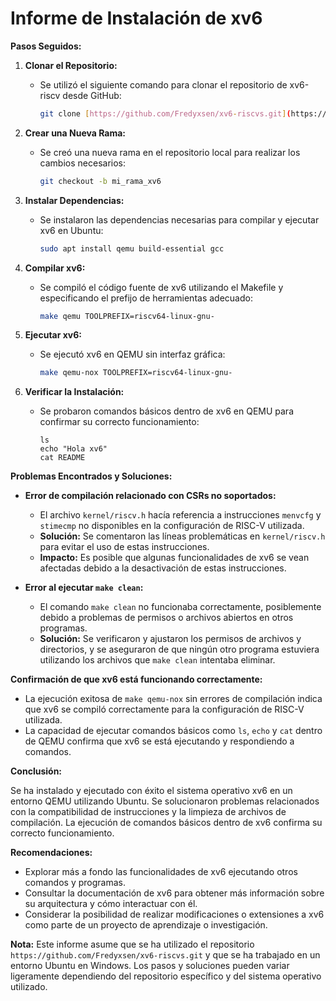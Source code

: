 # Informe de Instalación de xv6

**Pasos Seguidos:**

1. **Clonar el Repositorio:**
   * Se utilizó el siguiente comando para clonar el repositorio de xv6-riscv desde GitHub:
     ```bash
     git clone [https://github.com/Fredyxsen/xv6-riscvs.git](https://github.com/Fredyxsen/xv6-riscvs.git)
     ```

2. **Crear una Nueva Rama:**
   * Se creó una nueva rama en el repositorio local para realizar los cambios necesarios:
     ```bash
     git checkout -b mi_rama_xv6 
     ```

3. **Instalar Dependencias:**
   * Se instalaron las dependencias necesarias para compilar y ejecutar xv6 en Ubuntu:
     ```bash
     sudo apt install qemu build-essential gcc 
     ```

4. **Compilar xv6:**
   * Se compiló el código fuente de xv6 utilizando el Makefile y especificando el prefijo de herramientas adecuado:
     ```bash
     make qemu TOOLPREFIX=riscv64-linux-gnu-
     ```

5. **Ejecutar xv6:**
   * Se ejecutó xv6 en QEMU sin interfaz gráfica:
     ```bash
     make qemu-nox TOOLPREFIX=riscv64-linux-gnu-
     ```

6. **Verificar la Instalación:**
   * Se probaron comandos básicos dentro de xv6 en QEMU para confirmar su correcto funcionamiento:
     ```
     ls
     echo "Hola xv6"
     cat README 
     ```

**Problemas Encontrados y Soluciones:**

* **Error de compilación relacionado con CSRs no soportados:**
   * El archivo `kernel/riscv.h` hacía referencia a instrucciones `menvcfg` y `stimecmp` no disponibles en la configuración de RISC-V utilizada.
   * **Solución:** Se comentaron las líneas problemáticas en `kernel/riscv.h` para evitar el uso de estas instrucciones.
   * **Impacto:** Es posible que algunas funcionalidades de xv6 se vean afectadas debido a la desactivación de estas instrucciones.

* **Error al ejecutar `make clean`:**
   * El comando `make clean` no funcionaba correctamente, posiblemente debido a problemas de permisos o archivos abiertos en otros programas.
   * **Solución:** Se verificaron y ajustaron los permisos de archivos y directorios, y se aseguraron de que ningún otro programa estuviera utilizando los archivos que `make clean` intentaba eliminar.

**Confirmación de que xv6 está funcionando correctamente:**

* La ejecución exitosa de `make qemu-nox` sin errores de compilación indica que xv6 se compiló correctamente para la configuración de RISC-V utilizada.
* La capacidad de ejecutar comandos básicos como `ls`, `echo` y `cat` dentro de QEMU confirma que xv6 se está ejecutando y respondiendo a comandos.

**Conclusión:**

Se ha instalado y ejecutado con éxito el sistema operativo xv6 en un entorno QEMU utilizando Ubuntu. Se solucionaron problemas relacionados con la compatibilidad de instrucciones y la limpieza de archivos de compilación. La ejecución de comandos básicos dentro de xv6 confirma su correcto funcionamiento.

**Recomendaciones:**

* Explorar más a fondo las funcionalidades de xv6 ejecutando otros comandos y programas.
* Consultar la documentación de xv6 para obtener más información sobre su arquitectura y cómo interactuar con él.
* Considerar la posibilidad de realizar modificaciones o extensiones a xv6 como parte de un proyecto de aprendizaje o investigación.

**Nota:** Este informe asume que se ha utilizado el repositorio `https://github.com/Fredyxsen/xv6-riscvs.git` y que se ha trabajado en un entorno Ubuntu en Windows. Los pasos y soluciones pueden variar ligeramente dependiendo del repositorio específico y del sistema operativo utilizado. 